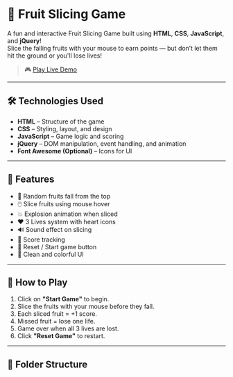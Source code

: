 # 🍉 Fruit Slicing Game

A fun and interactive Fruit Slicing Game built using **HTML**, **CSS**, **JavaScript**, and **jQuery**!  
Slice the falling fruits with your mouse to earn points — but don’t let them hit the ground or you'll lose lives!

> 🎮 [Play Live Demo](https://tanyaseth10.github.io/fruit-slicing-game)

---


## 🛠️ Technologies Used

- **HTML** – Structure of the game
- **CSS** – Styling, layout, and design
- **JavaScript** – Game logic and scoring
- **jQuery** – DOM manipulation, event handling, and animation
- **Font Awesome (Optional)** – Icons for UI

---

## 🎯 Features

- 🍍 Random fruits fall from the top
- 🖱️ Slice fruits using mouse hover
- 💥 Explosion animation when sliced
- ❤️ 3 Lives system with heart icons
- 🔊 Sound effect on slicing
- 🧮 Score tracking
- 🧩 Reset / Start game button
- 🎨 Clean and colorful UI

---

## 🚀 How to Play

1. Click on **"Start Game"** to begin.
2. Slice the fruits with your mouse before they fall.
3. Each sliced fruit = +1 score.
4. Missed fruit = lose one life.
5. Game over when all 3 lives are lost.
6. Click **"Reset Game"** to restart.

---

## 📁 Folder Structure

